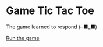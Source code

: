 # Game Tic Tac Toe

The game learned to respond (⌐■_■)

[Run the game](https://tictactoe-justedlev.web.app/)
